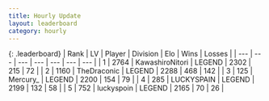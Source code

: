 ```yaml
---
title: Hourly Update
layout: leaderboard
category: hourly
---
```


{: .leaderboard}
| Rank | LV | Player | Division | Elo | Wins | Losses |
| --- | --- | --- | --- | --- | --- | --- |
| <span data-change="0">1</span> | 2764 | <span title="ID: 164871">KawashiroNitori</span> | LEGEND | <span data-change="0">2302</span> | <span data-change="0">215</span> | <span data-change="0">72</span> |
| <span data-change="0">2</span> | 1160 | <span title="ID: 544310">TheDraconic</span> | LEGEND | <span data-change="-4">2288</span> | <span data-change="6">468</span> | <span data-change="1">142</span> |
| <span data-change="0">3</span> | 125 | <span title="ID: 680422">Mercury_</span> | LEGEND | <span data-change="0">2200</span> | <span data-change="0">154</span> | <span data-change="0">79</span> |
| <span data-change="0">4</span> | 285 | <span title="ID: 623829">LUCKYSPAIN</span> | LEGEND | <span data-change="0">2199</span> | <span data-change="0">132</span> | <span data-change="0">58</span> |
| <span data-change="0">5</span> | 752 | <span title="ID: 512212">luckyspoin</span> | LEGEND | <span data-change="0">2165</span> | <span data-change="0">70</span> | <span data-change="0">26</span> |